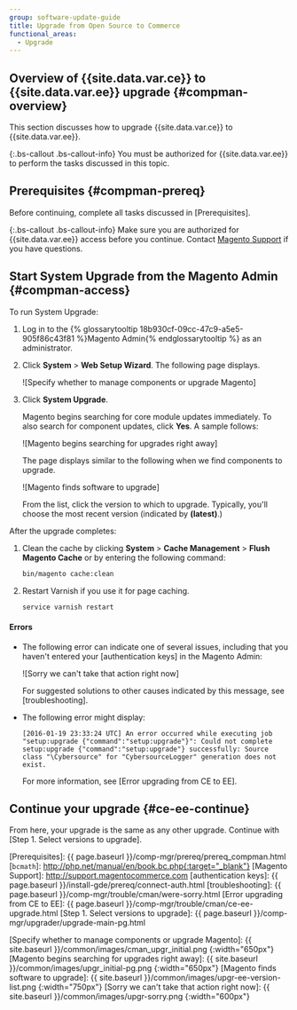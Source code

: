 ```yaml
---
group: software-update-guide
title: Upgrade from Open Source to Commerce
functional_areas:
  - Upgrade
---
```


## Overview of {{site.data.var.ce}} to {{site.data.var.ee}} upgrade {#compman-overview}

This section discusses how to upgrade {{site.data.var.ce}} to {{site.data.var.ee}}.

{:.bs-callout .bs-callout-info}
You must be authorized for {{site.data.var.ee}} to perform the tasks discussed in this topic.

## Prerequisites {#compman-prereq}

Before continuing, complete all tasks discussed in [Prerequisites].

{:.bs-callout .bs-callout-info}
Make sure you are authorized for {{site.data.var.ee}} access before you continue. Contact [Magento Support](http://support.magentocommerce.com) if you have questions.

## Start System Upgrade from the Magento Admin {#compman-access}

To run System Upgrade:

1.	Log in to the {% glossarytooltip 18b930cf-09cc-47c9-a5e5-905f86c43f81 %}Magento Admin{% endglossarytooltip %} as an administrator.
2.	Click **System** > **Web Setup Wizard**.
	The following page displays.

    ![Specify whether to manage components or upgrade Magento]

3.	Click **System Upgrade**.

    Magento begins searching for core module updates immediately. To also search for component updates, click **Yes**. A sample follows:

    ![Magento begins searching for upgrades right away]

    The page displays similar to the following when we find components to upgrade.

    ![Magento finds software to upgrade]

       From the list, click the version to which to upgrade. Typically, you'll choose the most recent version (indicated by **(latest)**.)

After the upgrade completes:

1. Clean the cache by clicking **System** > **Cache Management** > **Flush Magento Cache** or by entering the following command:

   ```bash
   bin/magento cache:clean
   ```

2. Restart Varnish if you use it for page caching.

   ```bash
   service varnish restart
   ```

#### Errors

*	The following error can indicate one of several issues, including that you haven't entered your [authentication keys] in the Magento Admin:

	![Sorry we can't take that action right now]

    For suggested solutions to other causes indicated by this message, see [troubleshooting].

*	The following error might display:

		[2016-01-19 23:33:24 UTC] An error occurred while executing job
		"setup:upgrade {"command":"setup:upgrade"}": Could not complete
		setup:upgrade {"command":"setup:upgrade"} successfully: Source
		class "\Cybersource" for "CybersourceLogger" generation does not exist.

	For more information, see [Error upgrading from CE to EE].

## Continue your upgrade {#ce-ee-continue}

From here, your upgrade is the same as any other upgrade. Continue with [Step 1. Select versions to upgrade].

<!-- Link Definitions -->
[Prerequisites]: {{ page.baseurl }}/comp-mgr/prereq/prereq_compman.html
[`bcmath`]: http://php.net/manual/en/book.bc.php{:target="_blank"}
[Magento Support]: http://support.magentocommerce.com
[authentication keys]: {{ page.baseurl }}/install-gde/prereq/connect-auth.html
[troubleshooting]: {{ page.baseurl }}/comp-mgr/trouble/cman/were-sorry.html
[Error upgrading from CE to EE]: {{ page.baseurl }}/comp-mgr/trouble/cman/ce-ee-upgrade.html
[Step 1. Select versions to upgrade]: {{ page.baseurl }}/comp-mgr/upgrader/upgrade-main-pg.html

<!-- Image Definitions -->
[Specify whether to manage components or upgrade Magento]: {{ site.baseurl }}/common/images/cman_upgr_initial.png
{:width="650px"}
[Magento begins searching for upgrades right away]: {{ site.baseurl }}/common/images/upgr_initial-pg.png
{:width="650px"}
[Magento finds software to upgrade]: {{ site.baseurl }}/common/images/upgr-ee-version-list.png
{:width="750px"}
[Sorry we can't take that action right now]: {{ site.baseurl }}/common/images/upgr-sorry.png
{:width="600px"}

